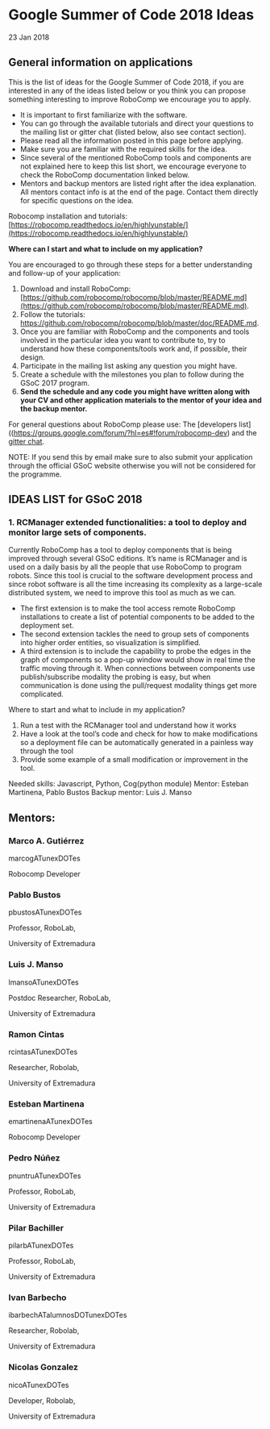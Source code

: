 # Google Summer of Code 2018 Ideas

23 Jan 2018

## General information on applications

This is the list of ideas for the Google Summer of Code 2018, if you are interested in any of the ideas listed below or you think you can propose something interesting to improve RoboComp we encourage you to apply. 

* It is important to first familiarize with the software. 
* You can go through the available tutorials and direct your questions to the mailing list or gitter chat (listed below, also see contact section). 
* Please read all the information posted in this page before applying. 
* Make sure you are familiar with the required skills for the idea. 
* Since several of the mentioned RoboComp tools and components are not explained here to keep this list short, we encourage everyone to check the RoboComp documentation linked below. 
* Mentors and backup mentors are listed right after the idea explanation. All mentors contact info is at the end of the page. Contact them directly for specific questions on the idea.

Robocomp installation and tutorials: [https://robocomp.readthedocs.io/en/highlyunstable/](https://robocomp.readthedocs.io/en/highlyunstable/)

**Where can I start and what to include on my application?**

You are encouraged to go through these steps for a better understanding and follow-up of your application:

1.  Download and install RoboComp: [https://github.com/robocomp/robocomp/blob/master/README.md](https://github.com/robocomp/robocomp/blob/master/README.md).
2.  Follow the tutorials: https://github.com/robocomp/robocomp/blob/master/doc/README.md.
3.  Once you are familiar with RoboComp and the components and tools involved in the particular idea you want to contribute to, try to understand how these components/tools work and, if possible, their design.
4.  Participate in the mailing list asking any question you might have.
5.  Create a schedule with the milestones you plan to follow during the GSoC 2017 program.
6.  **Send the schedule and any code you might have written along with your CV and other application materials to the mentor of your idea and the backup mentor.**

For general questions about RoboComp please use: The [developers list]((https://groups.google.com/forum/?hl=es#!forum/robocomp-dev) and the [gitter chat](https://gitter.im/robocomp/home).

NOTE:  If you send this by email make sure to also submit your application through the official GSoC website otherwise you will not be considered for the programme.

## IDEAS LIST for GSoC 2018

### 1\. RCManager extended functionalities: a tool to deploy and monitor large sets of components. 

 
Currently RoboComp has a tool to deploy components that is being improved through several GSoC editions. It’s name is RCManager and is used on a daily basis by all the people that use RoboComp to program robots. Since this tool is crucial to the software development process and since robot software is all the time increasing its complexity as a large-scale distributed system, we need to improve this tool as much as we can. 
* The first extension is to make the tool access remote RoboComp installations to create a list of potential components to be added to the deployment set.
* The second extension tackles the need to group sets of components into higher order entities, so visualization is simplified.
* A third extension is to include the capability to probe the edges in the graph of components so a pop-up window would show in real time the traffic moving through it. When connections between components use publish/subscribe modality the probing is easy, but when communication is done using the pull/request modality things get more complicated.

Where to start and what to include in my application?

1. Run a test with the RCManager tool and understand how it works
2. Have a look at the tool’s code and check for how to make modifications so a deployment file can be automatically generated in a painless way through the tool
3. Provide some example of a small modification or improvement in the tool.


Needed skills: Javascript, Python, Cog(python module)
Mentor: Esteban Martinena, Pablo Bustos
Backup mentor: Luis J. Manso



## Mentors:

### Marco A. Gutiérrez

marcogATunexDOTes

Robocomp Developer

### Pablo Bustos

pbustosATunexDOTes

Professor, RoboLab,

University of Extremadura

### Luis J. Manso

lmansoATunexDOTes

Postdoc Researcher, RoboLab,

University of Extremadura

### Ramon Cintas

rcintasATunexDOTes

Researcher, Robolab,

University of Extremadura

### Esteban Martinena

emartinenaATunexDOTes 

Robocomp Developer

### Pedro Núñez

pnuntruATunexDOTes

Professor, RoboLab,

University of Extremadura

### Pilar Bachiller

pilarbATunexDOTes

Professor, RoboLab,

University of Extremadura

### Ivan Barbecho

ibarbechATalumnosDOTunexDOTes 

Researcher, Robolab,

University of Extremadura

### Nicolas Gonzalez

nicoATunexDOTes

Developer, Robolab,

University of Extremadura

